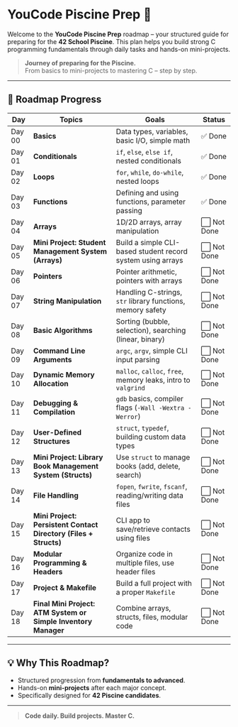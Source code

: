 # YouCode Piscine Prep 🚀

Welcome to the **YouCode Piscine Prep** roadmap – your structured guide for preparing for the **42 School Piscine**. This plan helps you build strong C programming fundamentals through daily tasks and hands-on mini-projects.

> **Journey of preparing for the Piscine.**  
> From basics to mini-projects to mastering C – step by step.

---

## 📅 Roadmap Progress

| Day   | Topics                                | Goals                                                             | Status     |
|-------|----------------------------------------|-------------------------------------------------------------------|------------|
| Day 00| **Basics**                            | Data types, variables, basic I/O, simple math                      | ✅ Done    |
| Day 01| **Conditionals**                      | `if`, `else`, `else if`, nested conditionals                      | ✅ Done    |
| Day 02| **Loops**                             | `for`, `while`, `do-while`, nested loops                          | ✅ Done    |
| Day 03| **Functions**                         | Defining and using functions, parameter passing                    | ✅ Done    |
| Day 04| **Arrays**                            | 1D/2D arrays, array manipulation                                   | ⬜ Not Done|
| Day 05| **Mini Project: Student Management System (Arrays)** | Build a simple CLI-based student record system using arrays | ⬜ Not Done|
| Day 06| **Pointers**                          | Pointer arithmetic, pointers with arrays                           | ⬜ Not Done|
| Day 07| **String Manipulation**               | Handling C-strings, `str` library functions, memory safety         | ⬜ Not Done|
| Day 08| **Basic Algorithms**                  | Sorting (bubble, selection), searching (linear, binary)            | ⬜ Not Done|
| Day 09| **Command Line Arguments**            | `argc`, `argv`, simple CLI input parsing                           | ⬜ Not Done|
| Day 10| **Dynamic Memory Allocation**         | `malloc`, `calloc`, `free`, memory leaks, intro to `valgrind`      | ⬜ Not Done|
| Day 11| **Debugging & Compilation**           | `gdb` basics, compiler flags (`-Wall -Wextra -Werror`)             | ⬜ Not Done|
| Day 12| **User-Defined Structures**           | `struct`, `typedef`, building custom data types                    | ⬜ Not Done|
| Day 13| **Mini Project: Library Book Management System (Structs)** | Use `struct` to manage books (add, delete, search)         | ⬜ Not Done|
| Day 14| **File Handling**                     | `fopen`, `fwrite`, `fscanf`, reading/writing data files            | ⬜ Not Done|
| Day 15| **Mini Project: Persistent Contact Directory (Files + Structs)** | CLI app to save/retrieve contacts using files             | ⬜ Not Done|
| Day 16| **Modular Programming & Headers**     | Organize code in multiple files, use header files                  | ⬜ Not Done|
| Day 17| **Project & Makefile**                | Build a full project with a proper `Makefile`                      | ⬜ Not Done|
| Day 18| **Final Mini Project: ATM System or Simple Inventory Manager** | Combine arrays, structs, files, modular code              | ⬜ Not Done|

---

## 💡 Why This Roadmap?

- Structured progression from **fundamentals to advanced**.
- Hands-on **mini-projects** after each major concept.
- Specifically designed for **42 Piscine candidates**.

---

> **Code daily. Build projects. Master C.**
